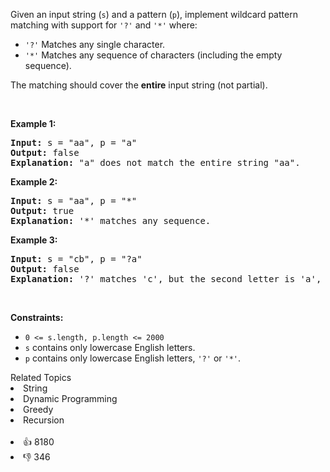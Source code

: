 <p>Given an input string (<code>s</code>) and a pattern (<code>p</code>), implement wildcard pattern matching with support for <code>'?'</code> and <code>'*'</code> where:</p>

<ul> 
 <li><code>'?'</code> Matches any single character.</li> 
 <li><code>'*'</code> Matches any sequence of characters (including the empty sequence).</li> 
</ul>

<p>The matching should cover the <strong>entire</strong> input string (not partial).</p>

<p>&nbsp;</p> 
<p><strong class="example">Example 1:</strong></p>

<pre>
<strong>Input:</strong> s = "aa", p = "a"
<strong>Output:</strong> false
<strong>Explanation:</strong> "a" does not match the entire string "aa".
</pre>

<p><strong class="example">Example 2:</strong></p>

<pre>
<strong>Input:</strong> s = "aa", p = "*"
<strong>Output:</strong> true
<strong>Explanation:</strong>&nbsp;'*' matches any sequence.
</pre>

<p><strong class="example">Example 3:</strong></p>

<pre>
<strong>Input:</strong> s = "cb", p = "?a"
<strong>Output:</strong> false
<strong>Explanation:</strong>&nbsp;'?' matches 'c', but the second letter is 'a', which does not match 'b'.
</pre>

<p>&nbsp;</p> 
<p><strong>Constraints:</strong></p>

<ul> 
 <li><code>0 &lt;= s.length, p.length &lt;= 2000</code></li> 
 <li><code>s</code> contains only lowercase English letters.</li> 
 <li><code>p</code> contains only lowercase English letters, <code>'?'</code> or <code>'*'</code>.</li> 
</ul>

<div><div>Related Topics</div><div><li>String</li><li>Dynamic Programming</li><li>Greedy</li><li>Recursion</li></div></div><br><div><li>👍 8180</li><li>👎 346</li></div>